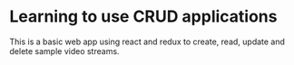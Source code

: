 # Learning to use CRUD applications

This is a basic web app using react and redux to create, read, update and delete sample video streams.
